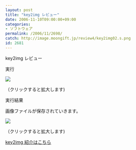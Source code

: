 ```yaml
---
layout: post
title: "key2img レビュー"
date: 2006-11-10T09:00:00+09:00
categories:
- ソフトウェア
permalink: /2006/11/2698/
catch: http://image.moongift.jp/review4/key2img02.s.png
id: 2681
---
```

key2img レビュー  
<!--more-->

実行

  

[![](http://image.moongift.jp/review4/key2img01.s.png)](http://image.moongift.jp/review4/key2img01.png)  
  
（クリックすると拡大します)

  

実行結果

  

画像ファイルが保存されていきます。

  

[![](http://image.moongift.jp/review4/key2img02.s.png)](http://image.moongift.jp/review4/key2img02.png)  
  
（クリックすると拡大します)

  

[key2img 紹介はこちら](http://fw.moongift.jp/intro/i-2697.html)

